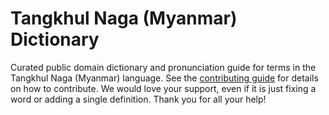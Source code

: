 
# Tangkhul Naga (Myanmar) Dictionary

Curated public domain dictionary and pronunciation guide for terms in the Tangkhul Naga (Myanmar) language. See the [contributing guide](https://github.com/drumworkteam/term/blob/make/.github/contributing.md) for details on how to contribute. We would love your support, even if it is just fixing a word or adding a single definition. Thank you for all your help!